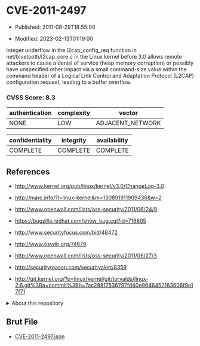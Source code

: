 # CVE-2011-2497

- Published: 2011-08-29T18:55:00

- Modified: 2023-02-13T01:19:00

Integer underflow in the l2cap_config_req function in net/bluetooth/l2cap_core.c in the Linux kernel before 3.0 allows remote attackers to cause a denial of service (heap memory corruption) or possibly have unspecified other impact via a small command-size value within the command header of a Logical Link Control and Adaptation Protocol (L2CAP) configuration request, leading to a buffer overflow.

### CVSS Score: **8.3**

| authentication | complexity | vector |
| --- | --- | --- |
| NONE | LOW | ADJACENT_NETWORK |

| confidentiality | integrity | availability |
| --- | --- | --- |
| COMPLETE | COMPLETE | COMPLETE |

## References

* http://www.kernel.org/pub/linux/kernel/v3.0/ChangeLog-3.0

* http://marc.info/?l=linux-kernel&m=130891911909436&w=2

* http://www.openwall.com/lists/oss-security/2011/06/24/9

* https://bugzilla.redhat.com/show_bug.cgi?id=716805

* http://www.securityfocus.com/bid/48472

* http://www.osvdb.org/74679

* http://www.openwall.com/lists/oss-security/2011/06/27/3

* http://securityreason.com/securityalert/8359

* http://git.kernel.org/?p=linux/kernel/git/torvalds/linux-2.6.git%3Ba=commit%3Bh=7ac28817536797fd40e9646452183606f9e17f71

<details>
<summary>About this repository</summary> 

  This repository is part of the project [Live Hack CVE](https://github.com/Live-Hack-CVE). Main website can be found [www.live-hack.org](https://www.live-hack.org) 
  
  Made by [Sn0wAlice](https://github.com/Sn0wAlice) for the people that care about security and need to have a feed of the latest CVEs. Hope you enjoy it, don't forget to star the repo and follow me on [Twitter](https://twitter.com/Sn0wAlice) and [Github](https://github.com/Sn0wAlice). And that is my [personnal website](https://www.alice-snow.me/)

  - [Home Page](https://github.com/Live-Hack-CVE)
  - [Framework](https://github.com/Live-Hack-CVE/cve-framework)
  - [CVE database](https://github.com/Live-Hack-CVE/full_database)
  - [Changelog](https://github.com/Live-Hack-CVE/Changelog)
</details>

## Brut File

* [CVE-2011-2497.json](https://raw.githubusercontent.com/Live-Hack-CVE/full_database/main/cves/2011/CVE-2011-2497.json)

